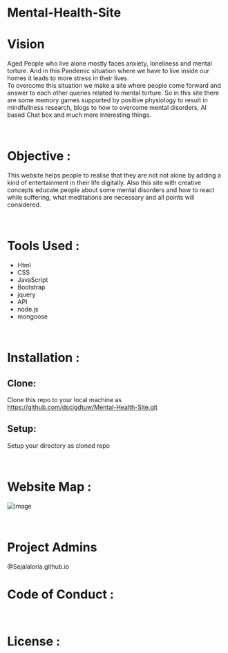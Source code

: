 # Mental-Health-Site


# Vision

Aged People who live alone mostly faces anxiety, loneliness and mental torture. And in this Pandemic situation where we have to live inside our homes it leads to more stress in their lives. <br />
To overcome this situation we make a site where people come forward and answer to each other queries related to mental torture. So in this site there are some memory games supported by positive physiology to result in mindfullness research, blogs to how to overcome mental disorders, AI based Chat box and much more interesting things.

<br />

# Objective :

This website helps people to realise that they are not not alone by adding a kind of entertainment in their life digitally. Also this site with creative concepts educate people about some mental disorders and how to react while suffering, what meditations are necessary and all points will considered.

<br />

# Tools Used :

* Html
* CSS
* JavaScript
* Bootstrap
* jquery
* API
* node.js
* mongoose

<br />

# Installation :

## Clone:
Clone this repo to your local machine as
https://github.com/dscigdtuw/Mental-Health-Site.git

## Setup:
Setup your directory as cloned repo

<br />

# Website Map :

![image](https://user-images.githubusercontent.com/67700414/94935522-cc37cf00-04ea-11eb-863a-7962958fac22.png)


<br />

# Project Admins

@Sejalaloria.github.io 

#  Code of Conduct :


<br />


# License : 






